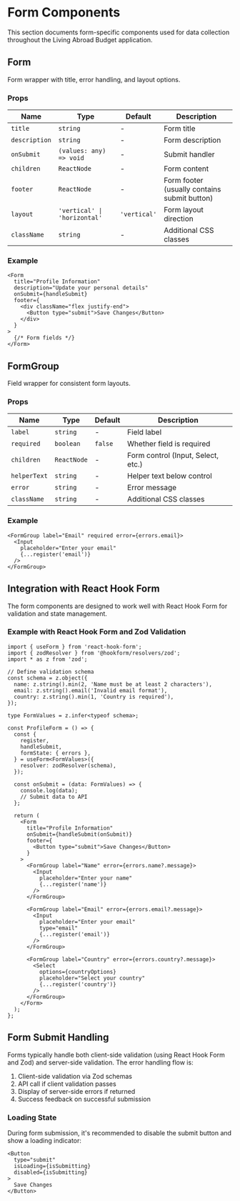# Form Components

This section documents form-specific components used for data collection throughout the Living Abroad Budget application.

## Form

Form wrapper with title, error handling, and layout options.

### Props

| Name | Type | Default | Description |
| ---- | ---- | ------- | ----------- |
| `title` | `string` | - | Form title |
| `description` | `string` | - | Form description |
| `onSubmit` | `(values: any) => void` | - | Submit handler |
| `children` | `ReactNode` | - | Form content |
| `footer` | `ReactNode` | - | Form footer (usually contains submit button) |
| `layout` | `'vertical' \| 'horizontal'` | `'vertical'` | Form layout direction |
| `className` | `string` | - | Additional CSS classes |

### Example

```tsx
<Form
  title="Profile Information"
  description="Update your personal details"
  onSubmit={handleSubmit}
  footer={
    <div className="flex justify-end">
      <Button type="submit">Save Changes</Button>
    </div>
  }
>
  {/* Form fields */}
</Form>
```

## FormGroup

Field wrapper for consistent form layouts.

### Props

| Name | Type | Default | Description |
| ---- | ---- | ------- | ----------- |
| `label` | `string` | - | Field label |
| `required` | `boolean` | `false` | Whether field is required |
| `children` | `ReactNode` | - | Form control (Input, Select, etc.) |
| `helperText` | `string` | - | Helper text below control |
| `error` | `string` | - | Error message |
| `className` | `string` | - | Additional CSS classes |

### Example

```tsx
<FormGroup label="Email" required error={errors.email}>
  <Input 
    placeholder="Enter your email" 
    {...register('email')}
  />
</FormGroup>
```

## Integration with React Hook Form

The form components are designed to work well with React Hook Form for validation and state management.

### Example with React Hook Form and Zod Validation

```tsx
import { useForm } from 'react-hook-form';
import { zodResolver } from '@hookform/resolvers/zod';
import * as z from 'zod';

// Define validation schema
const schema = z.object({
  name: z.string().min(2, 'Name must be at least 2 characters'),
  email: z.string().email('Invalid email format'),
  country: z.string().min(1, 'Country is required'),
});

type FormValues = z.infer<typeof schema>;

const ProfileForm = () => {
  const {
    register,
    handleSubmit,
    formState: { errors },
  } = useForm<FormValues>({
    resolver: zodResolver(schema),
  });

  const onSubmit = (data: FormValues) => {
    console.log(data);
    // Submit data to API
  };

  return (
    <Form
      title="Profile Information"
      onSubmit={handleSubmit(onSubmit)}
      footer={
        <Button type="submit">Save Changes</Button>
      }
    >
      <FormGroup label="Name" error={errors.name?.message}>
        <Input 
          placeholder="Enter your name" 
          {...register('name')}
        />
      </FormGroup>
      
      <FormGroup label="Email" error={errors.email?.message}>
        <Input 
          placeholder="Enter your email" 
          type="email"
          {...register('email')}
        />
      </FormGroup>
      
      <FormGroup label="Country" error={errors.country?.message}>
        <Select 
          options={countryOptions} 
          placeholder="Select your country"
          {...register('country')}
        />
      </FormGroup>
    </Form>
  );
};
```

## Form Submit Handling

Forms typically handle both client-side validation (using React Hook Form and Zod) and server-side validation. The error handling flow is:

1. Client-side validation via Zod schemas
2. API call if client validation passes
3. Display of server-side errors if returned
4. Success feedback on successful submission

### Loading State

During form submission, it's recommended to disable the submit button and show a loading indicator:

```tsx
<Button 
  type="submit" 
  isLoading={isSubmitting} 
  disabled={isSubmitting}
>
  Save Changes
</Button>
``` 